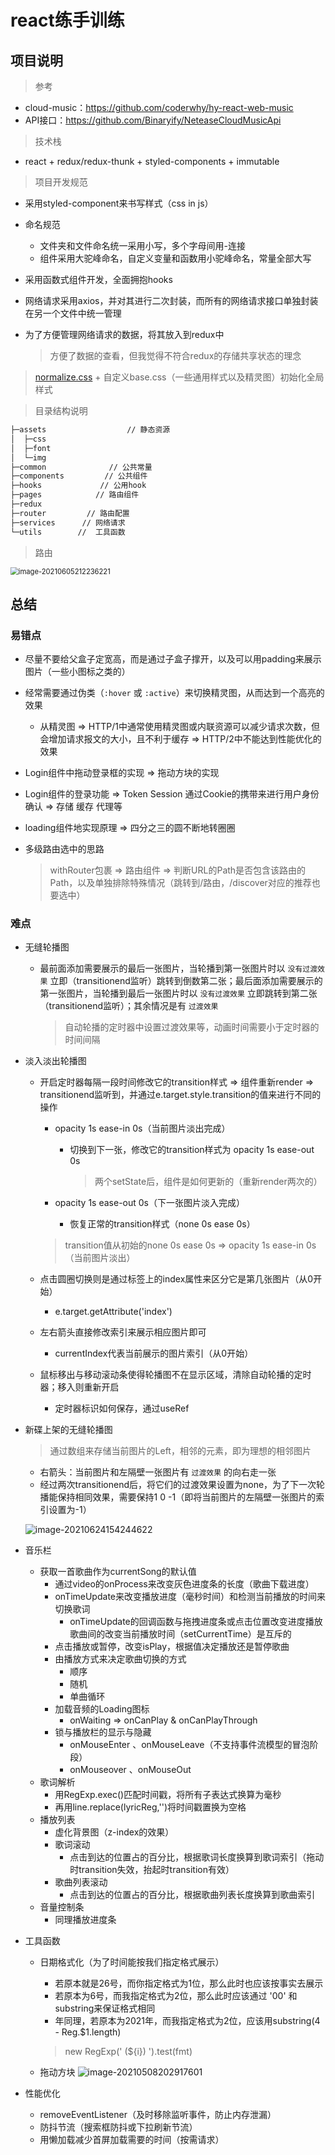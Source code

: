 # react练手训练

## 项目说明

> 参考

- cloud-music：https://github.com/coderwhy/hy-react-web-music
- API接口：https://github.com/Binaryify/NeteaseCloudMusicApi

> 技术栈

- react + redux/redux-thunk + styled-components + immutable

> 项目开发规范

- 采用styled-component来书写样式（css in js）

- 命名规范

  - 文件夹和文件命名统一采用小写，多个字母间用-连接
  - 组件采用大驼峰命名，自定义变量和函数用小驼峰命名，常量全部大写

- 采用函数式组件开发，全面拥抱hooks

- 网络请求采用axios，并对其进行二次封装，而所有的网络请求接口单独封装在另一个文件中统一管理

- 为了方便管理网络请求的数据，将其放入到redux中

  > 方便了数据的查看，但我觉得不符合redux的存储共享状态的理念

> [normalize.css](https://necolas.github.io/normalize.css/) + 自定义base.css（一些通用样式以及精灵图）初始化全局样式

> 目录结构说明

```markdown
├─assets                  // 静态资源
│  ├─css
│  ├─font
│  └─img
├─common              // 公共常量
├─components         // 公共组件
├─hooks             // 公用hook
├─pages            // 路由组件
├─redux                    
├─router         // 路由配置
├─services      // 网络请求
└─utils        //  工具函数
```

> 路由

<img src="C:\Users\ASUS\AppData\Roaming\Typora\typora-user-images\image-20210605212236221.png" alt="image-20210605212236221" style="zoom:80%;" />

## 总结

### 易错点

- 尽量不要给父盒子定宽高，而是通过子盒子撑开，以及可以用padding来展示图片（一些小图标之类的）

- 经常需要通过伪类（`:hover`  或  `:active`）来切换精灵图，从而达到一个高亮的效果

  - 从精灵图	=>	HTTP/1中通常使用精灵图或内联资源可以减少请求次数，但会增加请求报文的大小，且不利于缓存	=>	HTTP/2中不能达到性能优化的效果

- Login组件中拖动登录框的实现  =>  拖动方块的实现

- Login组件的登录功能   =>   Token  Session  通过Cookie的携带来进行用户身份确认    =>    存储  缓存  代理等

- loading组件地实现原理    =>   四分之三的圆不断地转圈圈

- 多级路由选中的思路

  > withRouter包裹	=>	路由组件	=>	判断URL的Path是否包含该路由的Path，以及单独排除特殊情况（跳转到/路由，/discover对应的推荐也要选中）

### 难点

- 无缝轮播图

  - 最前面添加需要展示的最后一张图片，当轮播到第一张图片时以  `没有过渡效果`  立即（transitionend监听）跳转到倒数第二张；最后面添加需要展示的第一张图片，当轮播到最后一张图片时以  `没有过渡效果`  立即跳转到第二张（transitionend监听）；其余情况是有  `过渡效果`  

    > 自动轮播的定时器中设置过渡效果等，动画时间需要小于定时器的时间间隔

- 淡入淡出轮播图

  - 开启定时器每隔一段时间修改它的transition样式	=>	组件重新render	=>	transitionend监听到，并通过e.target.style.transition的值来进行不同的操作

    - opacity 1s ease-in 0s（当前图片淡出完成）

      - 切换到下一张，修改它的transition样式为 opacity 1s ease-out 0s

        > 两个setState后，组件是如何更新的（重新render两次的）

    - opacity 1s ease-out 0s（下一张图片淡入完成）

      - 恢复正常的transition样式（none 0s ease 0s）

    > transition值从初始的none 0s ease 0s	=>	opacity 1s ease-in 0s（当前图片淡出）

  - 点击圆圈切换则是通过标签上的index属性来区分它是第几张图片（从0开始）

    - e.target.getAttribute('index')

  - 左右箭头直接修改索引来展示相应图片即可

    - currentIndex代表当前展示的图片索引（从0开始）

  - 鼠标移出与移动滚动条使得轮播图不在显示区域，清除自动轮播的定时器；移入则重新开启

    - 定时器标识如何保存，通过useRef

- 新碟上架的无缝轮播图

  > 通过数组来存储当前图片的Left，相邻的元素，即为理想的相邻图片

  - 右箭头：当前图片和左隔壁一张图片有    `过渡效果`    的向右走一张
  - 经过两次transitionend后，将它们的过渡效果设置为none，为了下一次轮播能保持相同效果，需要保持1 0 -1（即将当前图片的左隔壁一张图片的索引设置为-1）

  ![image-20210624154244622](https://user-images.githubusercontent.com/48879887/123497622-1eb0b100-d661-11eb-9996-84cb8138abd4.png)


- 音乐栏
  - 获取一首歌曲作为currentSong的默认值
    - 通过video的onProcess来改变灰色进度条的长度（歌曲下载进度）
    - onTimeUpdate来改变播放进度（毫秒时间）和检测当前播放的时间来切换歌词
      - onTimeUpdate的回调函数与拖拽进度条或点击位置改变进度播放歌曲间的改变当前播放时间（setCurrentTime）是互斥的
    - 点击播放或暂停，改变isPlay，根据值决定播放还是暂停歌曲
    - 由播放方式来决定歌曲切换的方式
      - 顺序
      - 随机
      - 单曲循环
    - 加载音频的Loading图标
      - onWaiting	=>	onCanPlay & onCanPlayThrough
    - 锁与播放栏的显示与隐藏
      - onMouseEnter 、onMouseLeave（不支持事件流模型的冒泡阶段）
      - onMouseover   、onMouseOut
  - 歌词解析
    - 用RegExp.exec()匹配时间戳，将所有子表达式换算为毫秒
    - 再用line.replace(lyricReg,'')将时间戳置换为空格
  - 播放列表
    - 虚化背景图（z-index的效果）
    - 歌词滚动
      - 点击到达的位置占的百分比，根据歌词长度换算到歌词索引（拖动时transition失效，抬起时transition有效）
    - 歌曲列表滚动
      - 点击到达的位置占的百分比，根据歌曲列表长度换算到歌曲索引
  - 音量控制条
    - 同理播放进度条



- 工具函数

  - 日期格式化（为了时间能按我们指定格式展示）

    - 若原本就是26号，而你指定格式为1位，那么此时也应该按事实去展示
    - 若原本为6号，而我指定格式为2位，那么此时应该通过  '00'  和  substring来保证格式相同
    - 年同理，若原本为2021年，而我指定格式为2位，应该用substring(4 - Reg.$1.length)

    > new RegExp(' (${i}) ').test(fmt)

  - 拖动方块
    ![image-20210508202917601](https://user-images.githubusercontent.com/48879887/123497607-0f316800-d661-11eb-9942-16c2a08d1c65.png)
    


- 性能优化
  - removeEventListener（及时移除监听事件，防止内存泄漏）
  - 防抖节流（搜索框防抖或下拉刷新节流）
  - 用懒加载减少首屏加载需要的时间（按需请求）

